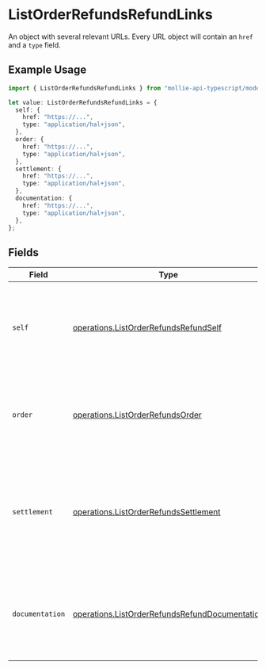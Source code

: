 # ListOrderRefundsRefundLinks

An object with several relevant URLs. Every URL object will contain an `href` and a `type` field.

## Example Usage

```typescript
import { ListOrderRefundsRefundLinks } from "mollie-api-typescript/models/operations";

let value: ListOrderRefundsRefundLinks = {
  self: {
    href: "https://...",
    type: "application/hal+json",
  },
  order: {
    href: "https://...",
    type: "application/hal+json",
  },
  settlement: {
    href: "https://...",
    type: "application/hal+json",
  },
  documentation: {
    href: "https://...",
    type: "application/hal+json",
  },
};
```

## Fields

| Field                                                                                                                       | Type                                                                                                                        | Required                                                                                                                    | Description                                                                                                                 |
| --------------------------------------------------------------------------------------------------------------------------- | --------------------------------------------------------------------------------------------------------------------------- | --------------------------------------------------------------------------------------------------------------------------- | --------------------------------------------------------------------------------------------------------------------------- |
| `self`                                                                                                                      | [operations.ListOrderRefundsRefundSelf](../../models/operations/listorderrefundsrefundself.md)                              | :heavy_minus_sign:                                                                                                          | In v2 endpoints, URLs are commonly represented as objects with an `href` and `type` field.                                  |
| `order`                                                                                                                     | [operations.ListOrderRefundsOrder](../../models/operations/listorderrefundsorder.md)                                        | :heavy_minus_sign:                                                                                                          | The API resource URL of the [order](get-order) that this refund belongs to, if applicable.                                  |
| `settlement`                                                                                                                | [operations.ListOrderRefundsSettlement](../../models/operations/listorderrefundssettlement.md)                              | :heavy_minus_sign:                                                                                                          | The API resource URL of the [settlement](get-settlement) this refund has been settled with. Not present if not yet settled. |
| `documentation`                                                                                                             | [operations.ListOrderRefundsRefundDocumentation](../../models/operations/listorderrefundsrefunddocumentation.md)            | :heavy_minus_sign:                                                                                                          | In v2 endpoints, URLs are commonly represented as objects with an `href` and `type` field.                                  |